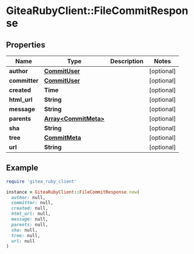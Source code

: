 # GiteaRubyClient::FileCommitResponse

## Properties

| Name | Type | Description | Notes |
| ---- | ---- | ----------- | ----- |
| **author** | [**CommitUser**](CommitUser.md) |  | [optional] |
| **committer** | [**CommitUser**](CommitUser.md) |  | [optional] |
| **created** | **Time** |  | [optional] |
| **html_url** | **String** |  | [optional] |
| **message** | **String** |  | [optional] |
| **parents** | [**Array&lt;CommitMeta&gt;**](CommitMeta.md) |  | [optional] |
| **sha** | **String** |  | [optional] |
| **tree** | [**CommitMeta**](CommitMeta.md) |  | [optional] |
| **url** | **String** |  | [optional] |

## Example

```ruby
require 'gitea_ruby_client'

instance = GiteaRubyClient::FileCommitResponse.new(
  author: null,
  committer: null,
  created: null,
  html_url: null,
  message: null,
  parents: null,
  sha: null,
  tree: null,
  url: null
)
```

